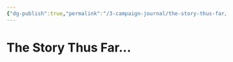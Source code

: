 ```yaml
---
{"dg-publish":true,"permalink":"/3-campaign-journal/the-story-thus-far/","noteIcon":""}
---
```


# The Story Thus Far...
